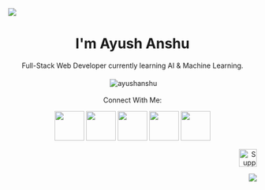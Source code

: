 <img src="https://cdn.discordapp.com/attachments/1065510995520389120/1153679064889053235/1080x360.jpg" />

<div align="center">
  <h1>I'm Ayush Anshu</h1>
    Full-Stack Web Developer currently learning AI & Machine Learning.
  <br></br>
  <span>&nbsp;<img align="center" src="https://github-readme-stats.vercel.app/api?username=ayush24k&show_icons=true&locale=en&theme=dark" alt="ayushanshu" /></span>
  <br></br>
</div>

<div align="center">
Connect With Me:

<a href="https://twitter.com/ayushanshuu"><img src="https://img.icons8.com/fluency/2x/twitter.png" height="60px"></img></a>
<a href="https://github.com/ayush24k"><img src="https://img.icons8.com/ios-glyphs/2x/github.png" height="60px"></img></a>
<a href="https://discord.gg/bjvxw2F2NY"><img src="https://img.icons8.com/color/2x/discord --v2.png" height="60px"></img></a>
<a href="https://linkedin.com/in/ayushanshu"><img src="https://img.icons8.com/color/2x/linkedin.png" height="60px"></img></a>
<a href="https://instagram.com/ayush.24k"><img src="https://img.icons8.com/color/2x/instagram.png" height="60px"></img></a>

</div>


<p align="right">
<a href='https://www.buymeacoffee.com/ayushanshu' target='_blank'><img height='36' style='border:0px;height:36px;' src='https://cdn.buymeacoffee.com/buttons/v2/default-yellow.png' border='0' alt='Support Ayush on buymecoffee' /></a>
</p>

<img align="right" src="https://komarev.com/ghpvc/?username=ayush24k&color=brightgreen" />
